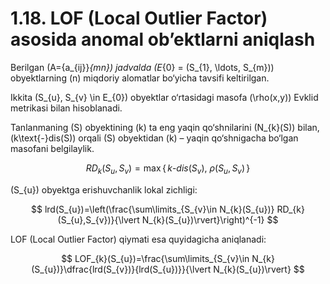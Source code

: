 # 1.18. LOF (Local Outlier Factor) asosida anomal ob’ektlarni aniqlash

Berilgan \(A=\{a_{ij}\}_{mn}\) jadvalda \(E_{0} = (S_{1}, \ldots, S_{m})\) obyektlarning \(n\) miqdoriy alomatlar bo‘yicha tavsifi keltirilgan.

Ikkita \(S_{u}, S_{v} \in E_{0}\) obyektlar o‘rtasidagi masofa \(\rho(x,y)\) Evklid metrikasi bilan hisoblanadi.

Tanlanmaning \(S\) obyektining \(k\) ta eng yaqin qo‘shnilarini \(N_{k}(S)\) bilan, \(k\text{-}dis(S)\) orqali \(S\) obyektidan \(k\) – yaqin qo‘shnigacha bo‘lgan masofani belgilaylik.

$$
RD_{k}(S_{u}, S_{v})=\max\{\,k\text{-}dis(S_{v}),\ \rho(S_{u},S_{v})\,\}
$$

\(S_{u}\) obyektga erishuvchanlik lokal zichligi:

$$
lrd(S_{u})=\left(\frac{\sum\limits_{S_{v}\in N_{k}(S_{u})} RD_{k}(S_{u},S_{v})}{\lvert N_{k}(S_{u})\rvert}\right)^{-1}
$$

LOF (Local Outlier Factor) qiymati esa quyidagicha aniqlanadi:

$$
LOF_{k}(S_{u})=\frac{\sum\limits_{S_{v}\in N_{k}(S_{u})}\dfrac{lrd(S_{v})}{lrd(S_{u})}}{\lvert N_{k}(S_{u})\rvert}
$$

